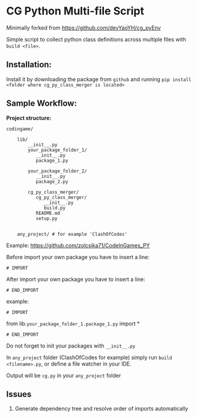 # CG Python Multi-file Script

Minimally forked from https://github.com/devYaoYH/cg_pyEnv 

Simple script to collect python class definitions across multiple files with `build <file>`.

## Installation:

Install it by downloading the package from 
 ``github`` and running ``pip install <folder where cg_py_class_merger is located>``

## Sample Workflow:
**Project structure:**

    codingame/

        lib/
            __init__.py
            your_package_folder_1/
               __init__.py
               package_1.py
     
            your_package_folder_2/
               __init__.py
               package_2.py

            cg_py_class_merger/
               cg_py_class_merger/
                  __init__.py
                  build.py
               README.md
               setup.py

        
        any_project/ # for example 'ClashOfCodes'


Example: https://github.com/zolcsika71/CodeInGames_PY 

Before import your own package you have to insert a line:

``# IMPORT``

After import your own package you have to insert a line:

``# END_IMPORT``

example:

``# IMPORT``

from lib.``your_package_folder_1.package_1.py`` import *

``# END_IMPORT``

Do not forget to init your packages with ``__init__.py``

In ``any_project`` folder (ClashOfCodes for example) simply run ``build <filename>.py``, or define a file watcher in your IDE.

Output will be ``cg.py`` in your ``any_project`` folder

## Issues

1. Generate dependency tree and resolve order of imports automatically
